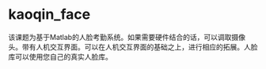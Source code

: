 # kaoqin_face
 该课题为基于Matlab的人脸考勤系统。如果需要硬件结合的话，可以调取摄像头。带有人机交互界面。可以在人机交互界面的基础之上，进行相应的拓展。人脸库可以使用您自己的真实人脸库。
